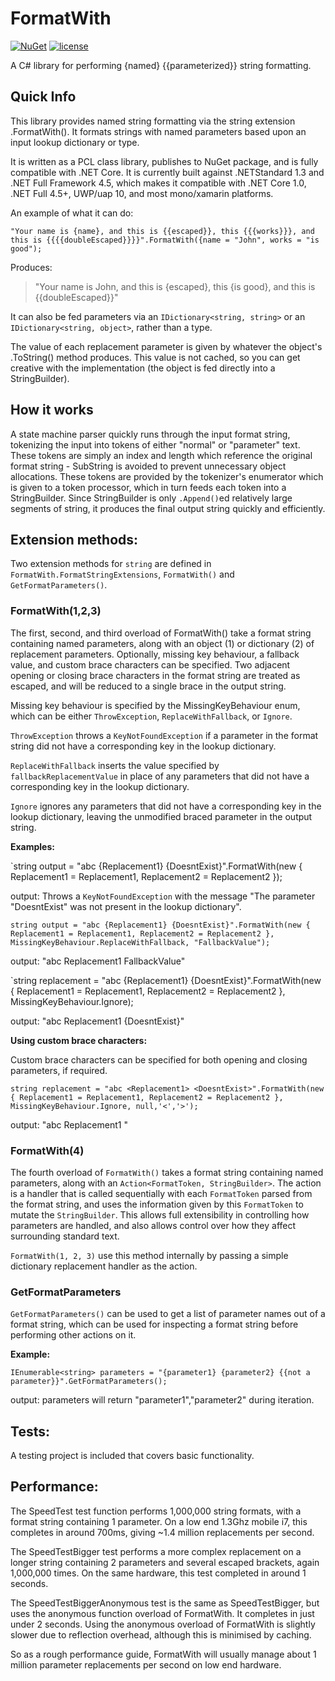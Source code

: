# FormatWith

[![NuGet](https://img.shields.io/badge/nuget-1.4.0-green.svg)](https://www.nuget.org/packages/FormatWith/)
[![license](https://img.shields.io/github/license/mashape/apistatus.svg?maxAge=2592000)]()

A C# library for performing {named} {{parameterized}} string formatting.

## Quick Info

This library provides named string formatting via the string extension .FormatWith(). It formats strings with named parameters based upon an input lookup dictionary or type.

It is written as a PCL class library, publishes to NuGet package, and is fully compatible with .NET Core. It is currently built against .NETStandard 1.3 and .NET Full Framework 4.5, which makes it compatible with .NET Core 1.0, .NET Full 4.5+, UWP/uap 10, and most mono/xamarin platforms.

An example of what it can do:

`"Your name is {name}, and this is {{escaped}}, this {{{works}}}, and this is {{{{doubleEscaped}}}}".FormatWith({name = "John", works = "is good");`

Produces:

> "Your name is John, and this is {escaped}, this {is good}, and this is {{doubleEscaped}}"

It can also be fed parameters via an `IDictionary<string, string>` or an `IDictionary<string, object>`, rather than a type.

The value of each replacement parameter is given by whatever the object's .ToString() method produces. This value is not cached, so you can get creative with the implementation (the object is fed directly into a StringBuilder).

## How it works

A state machine parser quickly runs through the input format string, tokenizing the input into tokens of either "normal" or "parameter" text. These tokens are simply an index and length which reference the original format string - SubString is avoided to prevent unnecessary object allocations. These tokens are provided by the tokenizer's enumerator which is given to a token processor, which in turn feeds each token into a StringBuilder. Since StringBuilder is only `.Append()`ed relatively large segments of string, it produces the final output string quickly and efficiently.

## Extension methods:

Two extension methods for `string` are defined in `FormatWith.FormatStringExtensions`, `FormatWith()` and `GetFormatParameters()`.

### FormatWith(1,2,3)

The first, second, and third overload of FormatWith() take a format string containing named parameters, along with an object (1) or dictionary (2) of replacement parameters. Optionally, missing key behaviour, a fallback value, and custom brace characters can be specified. Two adjacent opening or closing brace characters in the format string are treated as escaped, and will be reduced to a single brace in the output string.

Missing key behaviour is specified by the MissingKeyBehaviour enum, which can be either `ThrowException`, `ReplaceWithFallback`, or `Ignore`.

`ThrowException` throws a `KeyNotFoundException` if a parameter in the format string did not have a corresponding key in the lookup dictionary.

`ReplaceWithFallback` inserts the value specified by `fallbackReplacementValue` in place of any parameters that did not have a corresponding key in the lookup dictionary.

`Ignore` ignores any parameters that did not have a corresponding key in the lookup dictionary, leaving the unmodified braced parameter in the output string.

**Examples:**

`string output = "abc {Replacement1} {DoesntExist}".FormatWith(new { Replacement1 = Replacement1, Replacement2 = Replacement2 });

output: Throws a `KeyNotFoundException` with the message "The parameter \"DoesntExist\" was not present in the lookup dictionary".

`string output = "abc {Replacement1} {DoesntExist}".FormatWith(new { Replacement1 = Replacement1, Replacement2 = Replacement2 }, MissingKeyBehaviour.ReplaceWithFallback, "FallbackValue");`

output: "abc Replacement1 FallbackValue"

`string replacement = "abc {Replacement1} {DoesntExist}".FormatWith(new { Replacement1 = Replacement1, Replacement2 = Replacement2 }, MissingKeyBehaviour.Ignore);

output: "abc Replacement1 {DoesntExist}"

**Using custom brace characters:**

Custom brace characters can be specified for both opening and closing parameters, if required.

`string replacement = "abc <Replacement1> <DoesntExist>".FormatWith(new { Replacement1 = Replacement1, Replacement2 = Replacement2 }, MissingKeyBehaviour.Ignore, null,'<','>');`

output: "abc Replacement1 <DoesntExist>"

### FormatWith(4)

The fourth overload of `FormatWith()` takes a format string containing named parameters, along with an `Action<FormatToken, StringBuilder>`. The action is a handler that is called sequentially with each `FormatToken` parsed from the format string, and uses the information given by this `FormatToken` to mutate the `StringBuilder`. This allows full extensibility in controlling how parameters are handled, and also allows control over how they affect surrounding standard text.

`FormatWith(1, 2, 3)` use this method internally by passing a simple dictionary replacement handler as the action.

### GetFormatParameters

`GetFormatParameters()` can be used to get a list of parameter names out of a format string, which can be used for inspecting a format string before performing other actions on it.

**Example:**

`IEnumerable<string> parameters = "{parameter1} {parameter2} {{not a parameter}}".GetFormatParameters();`

output: parameters will return "parameter1","parameter2" during iteration.

## Tests:

A testing project is included that covers basic functionality.

## Performance:

The SpeedTest test function performs 1,000,000 string formats, with a format string containing 1 parameter. On a low end 1.3Ghz mobile i7, this completes in around 700ms, giving ~1.4 million replacements per second.

The SpeedTestBigger test performs a more complex replacement on a longer string containing 2 parameters and several escaped brackets, again 1,000,000 times. On the same hardware, this test completed in around 1 seconds.

The SpeedTestBiggerAnonymous test is the same as SpeedTestBigger, but uses the anonymous function overload of FormatWith. It completes in just under 2 seconds. Using the anonymous overload of FormatWith is slightly slower due to reflection overhead, although this is minimised by caching.

So as a rough performance guide, FormatWith will usually manage about 1 million parameter replacements per second on low end hardware.
